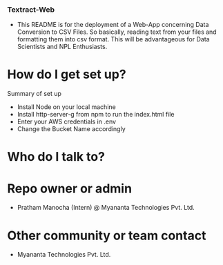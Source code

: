 ### Textract-Web

- This README is for the deployment of a Web-App concerning Data Conversion to CSV Files. So basically, reading text from your files and formatting them into csv format. This will be advantageous for Data Scientists and NPL Enthusiasts.

# How do I get set up?
 Summary of set up
  - Install Node on your local machine
  - Install http-server-g from npm to run the index.html file
  - Enter your AWS credentials in .env
  - Change the Bucket Name accordingly

# Who do I talk to?
 # Repo owner or admin
  - Pratham Manocha (Intern) @ Myananta Technologies Pvt. Ltd.
 # Other community or team contact
  - Myananta Technologies Pvt. Ltd.
